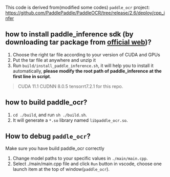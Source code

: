 
This code is derived from(modified some codes) `paddle_ocr` project: https://github.com/PaddlePaddle/PaddleOCR/tree/release/2.6/deploy/cpp_infer 

## how to install paddle_inference sdk (by downloading tar package from [official web](https://paddleinference.paddlepaddle.org.cn/user_guides/download_lib.html#linux))?

1. Choose the right tar file according to your version of CUDA and GPUs
2. Put the tar file at anywhere and unzip it
3. Run `build/install_paddle_inference.sh`, it will help you to install it automatically, **please modify the root path of paddle_inference at the first line in script**.

> CUDA 11.1  CUDNN 8.0.5 tensorrt7.2.1 for this repo.

## how to build paddle_ocr?

1. `cd ./build`, and run `sh ./build.sh`.
2. It will generate a `*.so` library named `libpaddle_ocr.so`.

## How to debug `paddle_ocr`?

Make sure you have build paddle_ocr correctly

1. Change model paths to your specific values in `./main/main.cpp`.
2. Select ./main/main.cpp file and click `Run` button in vscode, choose one launch item at the top of window(`paddle_ocr`).
